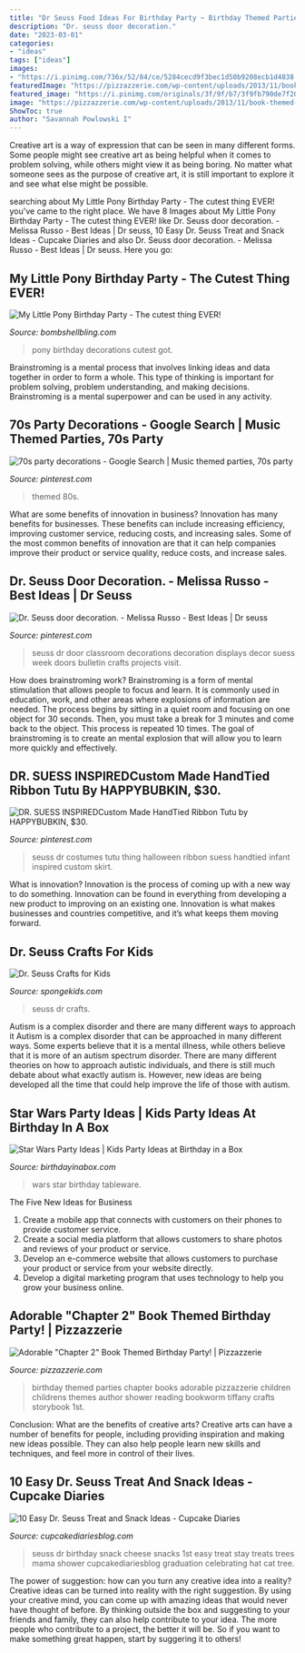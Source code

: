 ```yaml
---
title: "Dr Seuss Food Ideas For Birthday Party ~ Birthday Themed Parties Chapter Books Adorable Pizzazzerie Children Childrens Themes Author Shower Reading Bookworm Tiffany Crafts Storybook 1st"
description: "Dr. seuss door decoration."
date: "2023-03-01"
categories:
- "ideas"
tags: ["ideas"]
images:
- "https://i.pinimg.com/736x/52/84/ce/5284cecd9f3bec1d50b9208ecb1d4838.jpg"
featuredImage: "https://pizzazzerie.com/wp-content/uploads/2013/11/book-themed-party-4.jpg"
featured_image: "https://i.pinimg.com/originals/3f/9f/b7/3f9fb790de7f20342a3c41b3450be3f5.png"
image: "https://pizzazzerie.com/wp-content/uploads/2013/11/book-themed-party-4.jpg"
ShowToc: true
author: "Savannah Powlowski I"
---
```



Creative art is a way of expression that can be seen in many different forms. Some people might see creative art as being helpful when it comes to problem solving, while others might view it as being boring. No matter what someone sees as the purpose of creative art, it is still important to explore it and see what else might be possible.

	

		
searching about My Little Pony Birthday Party - The cutest thing EVER! you've came to the right place. We have 8 Images about My Little Pony Birthday Party - The cutest thing EVER! like Dr. Seuss door decoration. - Melissa Russo - Best Ideas | Dr seuss, 10 Easy Dr. Seuss Treat and Snack Ideas - Cupcake Diaries and also Dr. Seuss door decoration. - Melissa Russo - Best Ideas | Dr seuss. Here you go:
		
    
## My Little Pony Birthday Party - The Cutest Thing EVER!

<img loading=lazy src="https://i1.wp.com/www.bombshellbling.com/wp-content/uploads/2018/04/My-Little-Pony-Party-7.jpg?fit=700%2C1054&amp;ssl=1" onerror="this.onerror=null;this.src='https://tse4.mm.bing.net/th?id=OIP.JUWaJhrw-mD3EDrvQgAcawHaLJ&amp;pid=15.1';" alt="My Little Pony Birthday Party - The cutest thing EVER!">

_Source: bombshellbling.com_

>pony birthday decorations cutest got. 

	

Brainstroming is a mental process that involves linking ideas and data together in order to form a whole. This type of thinking is important for problem solving, problem understanding, and making decisions. Brainstroming is a mental superpower and can be used in any activity.

    
## 70s Party Decorations - Google Search | Music Themed Parties, 70s Party

<img loading=lazy src="https://i.pinimg.com/originals/3f/9f/b7/3f9fb790de7f20342a3c41b3450be3f5.png" onerror="this.onerror=null;this.src='https://tse1.mm.bing.net/th?id=OIP.ueOpaGpcEUk9eXE9uAVIpQHaJ4&amp;pid=15.1';" alt="70s party decorations - Google Search | Music themed parties, 70s party">

_Source: pinterest.com_

>themed 80s. 

	

What are some benefits of innovation in business?
Innovation has many benefits for businesses. These benefits can include increasing efficiency, improving customer service, reducing costs, and increasing sales. Some of the most common benefits of innovation are that it can help companies improve their product or service quality, reduce costs, and increase sales.

    
## Dr. Seuss Door Decoration. - Melissa Russo - Best Ideas | Dr Seuss

<img loading=lazy src="https://i.pinimg.com/736x/52/84/ce/5284cecd9f3bec1d50b9208ecb1d4838.jpg" onerror="this.onerror=null;this.src='https://tse2.mm.bing.net/th?id=OIP.ajxMMmyDfiyVZT3fIUgKqwHaNK&amp;pid=15.1';" alt="Dr. Seuss door decoration. - Melissa Russo - Best Ideas | Dr seuss">

_Source: pinterest.com_

>seuss dr door classroom decorations decoration displays decor suess week doors bulletin crafts projects visit. 

	

How does brainstroming work?
Brainstroming is a form of mental stimulation that allows people to focus and learn. It is commonly used in education, work, and other areas where explosions of information are needed. The process begins by sitting in a quiet room and focusing on one object for 30 seconds. Then, you must take a break for 3 minutes and come back to the object. This process is repeated 10 times. The goal of brainstroming is to create an mental explosion that will allow you to learn more quickly and effectively.

    
## DR. SUESS INSPIREDCustom Made HandTied Ribbon Tutu By HAPPYBUBKIN, $30.

<img loading=lazy src="https://i.pinimg.com/736x/1c/6f/ca/1c6fca9741a578d8dff958f98d7b2ab2--ribbon-tutu-garlic-clove.jpg" onerror="this.onerror=null;this.src='https://tse3.mm.bing.net/th?id=OIP.yqzIfvSu64KwhGLYSjx7FAHaJ3&amp;pid=15.1';" alt="DR. SUESS INSPIREDCustom Made HandTied Ribbon Tutu by HAPPYBUBKIN, $30.">

_Source: pinterest.com_

>seuss dr costumes tutu thing halloween ribbon suess handtied infant inspired custom skirt. 

	

What is innovation?
Innovation is the process of coming up with a new way to do something. Innovation can be found in everything from developing a new product to improving on an existing one. Innovation is what makes businesses and countries competitive, and it’s what keeps them moving forward.

    
## Dr. Seuss Crafts For Kids

<img loading=lazy src="https://spongekids.com/wp-content/uploads/2015/09/1-dr-seuss-crafts.jpg" onerror="this.onerror=null;this.src='https://tse4.mm.bing.net/th?id=OIP.njoRvRVKgbvJ0XotenNwRwHaLH&amp;pid=15.1';" alt="Dr. Seuss Crafts for Kids">

_Source: spongekids.com_

>seuss dr crafts. 

	

Autism is a complex disorder and there are many different ways to approach it
Autism is a complex disorder that can be approached in many different ways. Some experts believe that it is a mental illness, while others believe that it is more of an autism spectrum disorder. There are many different theories on how to approach autistic individuals, and there is still much debate about what exactly autism is. However, new ideas are being developed all the time that could help improve the life of those with autism.

    
## Star Wars Party Ideas | Kids Party Ideas At Birthday In A Box

<img loading=lazy src="https://birthdayinabox-weblinc.netdna-ssl.com/media/W1siZiIsIjIwMTgvMDQvMjQvMTIvMDgvMjkvMjkzL0JJQl9TdGFyV2Fyc1BhcnR5QTEuanBnIl0sWyJwIiwib3B0aW0iXV0/BIB_StarWarsPartyA1.jpg?sha=e4ffc452b4f37308" onerror="this.onerror=null;this.src='https://tse4.mm.bing.net/th?id=OIP.vz80etFEdvyAHv3YBicKIQHaDl&amp;pid=15.1';" alt="Star Wars Party Ideas | Kids Party Ideas at Birthday in a Box">

_Source: birthdayinabox.com_

>wars star birthday tableware. 

	

The Five New Ideas for Business
1. Create a mobile app that connects with customers on their phones to provide customer service. 
2. Create a social media platform that allows customers to share photos and reviews of your product or service. 
3. Develop an e-commerce website that allows customers to purchase your product or service from your website directly. 
4. Develop a digital marketing program that uses technology to help you grow your business online.

    
## Adorable &quot;Chapter 2&quot; Book Themed Birthday Party! | Pizzazzerie

<img loading=lazy src="https://pizzazzerie.com/wp-content/uploads/2013/11/book-themed-party-4.jpg" onerror="this.onerror=null;this.src='https://tse3.mm.bing.net/th?id=OIP.FGLcJBFTAuSIAOxIdOxGQwHaLH&amp;pid=15.1';" alt="Adorable &quot;Chapter 2&quot; Book Themed Birthday Party! | Pizzazzerie">

_Source: pizzazzerie.com_

>birthday themed parties chapter books adorable pizzazzerie children childrens themes author shower reading bookworm tiffany crafts storybook 1st. 

	

Conclusion: What are the benefits of creative arts?
Creative arts can have a number of benefits for people, including providing inspiration and making new ideas possible. They can also help people learn new skills and techniques, and feel more in control of their lives.

    
## 10 Easy Dr. Seuss Treat And Snack Ideas - Cupcake Diaries

<img loading=lazy src="http://www.cupcakediariesblog.com/wp-content/uploads/2014/02/cheesetrees.jpg" onerror="this.onerror=null;this.src='https://tse2.mm.bing.net/th?id=OIP.HtRWb--lrUiuC_EuF2-2LwHaLG&amp;pid=15.1';" alt="10 Easy Dr. Seuss Treat and Snack Ideas - Cupcake Diaries">

_Source: cupcakediariesblog.com_

>seuss dr birthday snack cheese snacks 1st easy treat stay treats trees mama shower cupcakediariesblog graduation celebrating hat cat tree. 

	

The power of suggestion: how can you turn any creative idea into a reality?
Creative ideas can be turned into reality with the right suggestion. By using your creative mind, you can come up with amazing ideas that would never have thought of before. By thinking outside the box and suggesting to your friends and family, they can also help contribute to your idea. The more people who contribute to a project, the better it will be. So if you want to make something great happen, start by suggering it to others!

